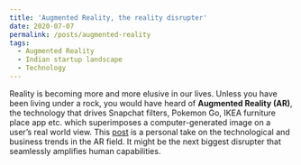 ```yaml
---
title: 'Augmented Reality, the reality disrupter'
date: 2020-07-07
permalink: /posts/augmented-reality
tags:
  - Augmented Reality
  - Indian startup landscape
  - Technology
---
```


Reality is becoming more and more elusive in our lives. Unless you have been living under a rock, you would have heard of **Augmented Reality (AR)**, the technology that drives Snapchat filters, Pokemon Go, IKEA furniture place app etc. which superimposes a computer-generated image on a user’s real world view. This [post](https://medium.com/@sundarramanp2000/augmented-reality-the-reality-disrupter-c0c75c90a406) is a personal take on the technological and business trends in the AR field. It might be the next biggest disrupter that seamlessly amplifies human capabilities. 
